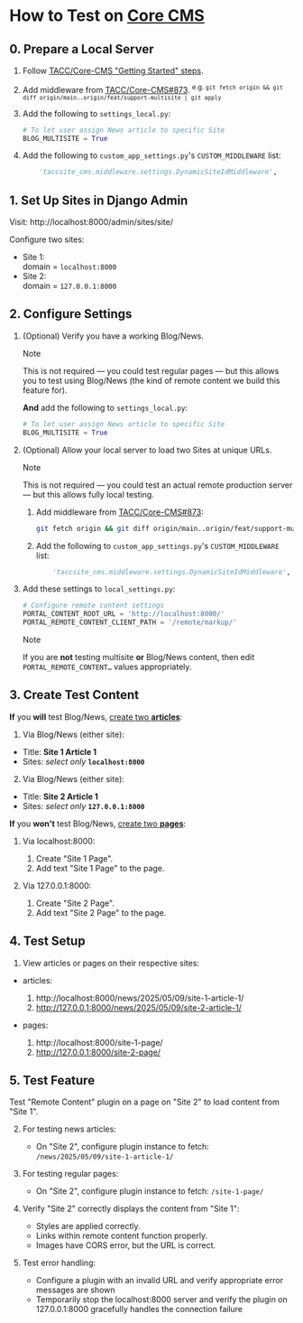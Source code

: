 # How to Test on [Core CMS]

[Core CMS]: https://github.com/TACC/Core-CMS

## 0. Prepare a Local Server

1. Follow [TACC/Core-CMS "Getting Started" steps](https://github.com/TACC/Core-CMS#getting-started).
2. Add middleware from [TACC/Core-CMS#873](https://github.com/TACC/Core-CMS/pull/873).
    <sup>e.g. `git fetch origin && git diff origin/main..origin/feat/support-multisite | git apply`</sup>
3. Add the following to `settings_local.py`:

    ```python
    # To let user assign News article to specific Site
    BLOG_MULTISITE = True
    ```

4. Add the following to `custom_app_settings.py`'s `CUSTOM_MIDDLEWARE` list:

    ```python
        'taccsite_cms.middleware.settings.DynamicSiteIdMiddleware',
   ```

## 1. Set Up Sites in Django Admin

Visit: http://localhost:8000/admin/sites/site/

Configure two sites:

- Site 1:\
    domain = `localhost:8000`
- Site 2:\
    domain = `127.0.0.1:8000`

## 2. Configure Settings

1. (Optional) Verify you have a working Blog/News.

    > [!NOTE]
    > This is not required — you could test regular pages — but this allows you to test using Blog/News (the kind of remote content we build this feature for).

    **And** add the following to `settings_local.py`:

    ```python
    # To let user assign News article to specific Site
    BLOG_MULTISITE = True
    ```

2. (Optional) Allow your local server to load two Sites at unique URLs.

    > [!NOTE]
    > This is not required — you could test an actual remote production server — but this allows fully local testing.

    1. Add middleware from [TACC/Core-CMS#873](https://github.com/TACC/Core-CMS/pull/873):

        ```sh
        git fetch origin && git diff origin/main..origin/feat/support-multisite | git apply
        ```

    2. Add the following to `custom_app_settings.py`'s `CUSTOM_MIDDLEWARE` list:

        ```python
            'taccsite_cms.middleware.settings.DynamicSiteIdMiddleware',
        ```

3. Add these settings to `local_settings.py`:

    ```python
    # Configure remote content settings
    PORTAL_CONTENT_ROOT_URL = 'http://localhost:8000/'
    PORTAL_REMOTE_CONTENT_CLIENT_PATH = '/remote/markup/'
    ```

    > [!NOTE]
    > If you are **not** testing multisite **or** Blog/News content, then edit `PORTAL_REMOTE_CONTENT…` values appropriately.

## 3. Create Test Content

**If** you **will** test Blog/News, [create two **articles**](http://localhost:8000/admin/djangocms_blog/post/):

1. Via Blog/News (either site):

  - Title: **Site 1 Article 1**
  - Sites: _select only_ **`localhost:8000`**

2. Via Blog/News (either site):

  - Title: **Site 2 Article 1**
  - Sites: _select only_ **`127.0.0.1:8000`**

**If** you **won't** test Blog/News, [create two **pages**](http://localhost:8000/admin/cms/page/):

1. Via localhost:8000:

    1. Create "Site 1 Page".
    2. Add text "Site 1 Page" to the page.

2. Via 127.0.0.1:8000:

    1. Create "Site 2 Page".
    2. Add text "Site 2 Page" to the page.

## 4. Test Setup

1. View articles or pages on their respective sites:

  - articles:
    1. http://localhost:8000/news/2025/05/09/site-1-article-1/
    2. http://127.0.0.1:8000/news/2025/05/09/site-2-article-1/

  - pages:
    1. http://localhost:8000/site-1-page/
    2. http://127.0.0.1:8000/site-2-page/

## 5. Test Feature

Test "Remote Content" plugin on a page on "Site 2" to load content from "Site 1".

2. For testing news articles:
   - On "Site 2", configure plugin instance to fetch: `/news/2025/05/09/site-1-article-1/`

3. For testing regular pages:
   - On "Site 2", configure plugin instance to fetch: `/site-1-page/`

4. Verify "Site 2" correctly displays the content from "Site 1":
   - Styles are applied correctly.
   - Links within remote content function properly.
   - Images have CORS error, but the URL is correct.

5. Test error handling:
   - Configure a plugin with an invalid URL and verify appropriate error messages are shown
   - Temporarily stop the localhost:8000 server and verify the plugin on 127.0.0.1:8000 gracefully handles the connection failure
